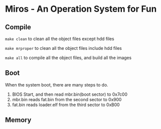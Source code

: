 # Miros - An Operation System for Fun
## Compile
```make clean```
to clean all the object files except hdd files

```make mrproper```
to clean all the object files include hdd files

```make all```
to compile all the object files, and build all the images

## Boot
When the system boot, there are many steps to do.
1. BIOS Start, and then read mbr.bin(boot sector) to 0x7c00
2. mbr.bin reads fat.bin from the second sector to 0x900
3. fat.bin reads loader.elf from the third sector to 0xB00

## Memory
